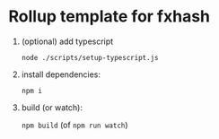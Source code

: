 # Rollup template for fxhash

1. (optional) add typescript

   `node ./scripts/setup-typescript.js`

1. install dependencies:

   `npm i`

1. build (or watch):

   `npm build` (of `npm run watch`)
